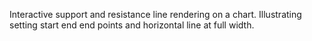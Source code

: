 Interactive support and resistance line rendering on a chart. Illustrating setting start end
end points and horizontal line at full width.